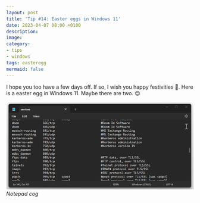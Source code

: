 ```yaml
---
layout: post
title: 'Tip #14: Easter eggs in Windows 11'
date: 2023-04-07 08:00 +0100
description: 
image: 
category:
- tips
- windows
tags: easteregg
mermaid: false
---
```

I hope you too have a few days off. If so, I wish you happy festivities 🥳. Here is a  easter egg in Windows 11. Maybe there are two. 😉

![Notepad cog](/assets/img/tip-14/notepadcog.gif)_Notepad cog_
